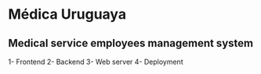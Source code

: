 # Médica Uruguaya
## Medical service employees management system
1- Frontend
2- Backend
3- Web server
4- Deployment
